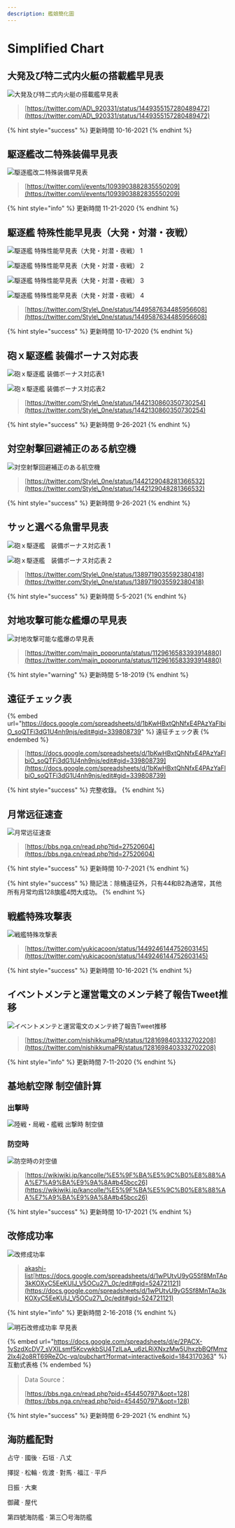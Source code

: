 ```yaml
---
description: 艦娘簡化圖
---
```


# Simplified Chart

## 大発及び特二式内火艇の搭載艦早見表

![大発及び特二式内火艇の搭載艦早見表](<../.gitbook/assets/image (4) (1).png>)

> [https://twitter.com/AD\_920331/status/1449355157280489472](https://twitter.com/AD\_920331/status/1449355157280489472)

{% hint style="success" %}
更新時間 10-16-2021
{% endhint %}

## 駆逐艦改二特殊装備早見表

![駆逐艦改二特殊装備早見表](<../.gitbook/assets/image (14) (1).png>)

> [https://twitter.com/i/events/1093903882835550209](https://twitter.com/i/events/1093903882835550209)

{% hint style="info" %}
更新時間 11-21-2020
{% endhint %}

## 駆逐艦 特殊性能早見表（大発・対潜・夜戦）

![駆逐艦 特殊性能早見表（大発・対潜・夜戦） 1](<../.gitbook/assets/image (10).png>)

![駆逐艦 特殊性能早見表（大発・対潜・夜戦） 2](<../.gitbook/assets/image (11).png>)

![駆逐艦 特殊性能早見表（大発・対潜・夜戦） 3](<../.gitbook/assets/image (22).png>)

![駆逐艦 特殊性能早見表（大発・対潜・夜戦） 4](<../.gitbook/assets/image (7).png>)

> [https://twitter.com/Style\_0ne/status/1449587634485956608](https://twitter.com/Style\_0ne/status/1449587634485956608)

{% hint style="success" %}
更新時間 10-17-2020
{% endhint %}

## 砲ｘ駆逐艦 装備ボーナス対応表

![砲ｘ駆逐艦 装備ボーナス対応表1](<../.gitbook/assets/image (7) (1) (1).png>)

![砲ｘ駆逐艦 装備ボーナス対応表2](<../.gitbook/assets/image (13).png>)

> [https://twitter.com/Style\_0ne/status/1442130860350730254](https://twitter.com/Style\_0ne/status/1442130860350730254)

{% hint style="success" %}
更新時間 9-26-2021
{% endhint %}

## 対空射撃回避補正のある航空機

![対空射撃回避補正のある航空機](<../.gitbook/assets/image (17).png>)

> [https://twitter.com/Style\_0ne/status/1442129048281366532](https://twitter.com/Style\_0ne/status/1442129048281366532)

{% hint style="success" %}
更新時間 9-26-2021
{% endhint %}

## サッと選べる魚雷早見表

![砲ｘ駆逐艦　装備ボーナス対応表 1](<../.gitbook/assets/image (15).png>)

![砲ｘ駆逐艦　装備ボーナス対応表 2](<../.gitbook/assets/image (16) (1).png>)

> [https://twitter.com/Style\_0ne/status/1389719035592380418](https://twitter.com/Style\_0ne/status/1389719035592380418)

{% hint style="success" %}
更新時間 5-5-2021
{% endhint %}

## 対地攻撃可能な艦爆の早見表

![対地攻撃可能な艦爆の早見表](<../.gitbook/assets/image (18).png>)

> [https://twitter.com/majin_poporunta/status/1129616583393914880](https://twitter.com/majin_poporunta/status/1129616583393914880)

{% hint style="warning" %}
更新時間 5-18-2019
{% endhint %}

## 遠征チェック表

{% embed url="https://docs.google.com/spreadsheets/d/1bKwHBxtQhNfxE4PAzYaFlbiO_soQTFi3dG1U4nh9njs/edit#gid=339808739" %}
遠征チェック表
{% endembed %}

> [https://docs.google.com/spreadsheets/d/1bKwHBxtQhNfxE4PAzYaFlbiO_soQTFi3dG1U4nh9njs/edit#gid=339808739](https://docs.google.com/spreadsheets/d/1bKwHBxtQhNfxE4PAzYaFlbiO_soQTFi3dG1U4nh9njs/edit#gid=339808739)

{% hint style="success" %}
完整收錄。
{% endhint %}

## 月常远征速查

![月常远征速查](<../.gitbook/assets/image (19).png>)

> [https://bbs.nga.cn/read.php?tid=27520604](https://bbs.nga.cn/read.php?tid=27520604)

{% hint style="success" %}
更新時間 10-7-2021
{% endhint %}

{% hint style="success" %}
簡記法：除桶遠征外，只有44和B2為通常，其他所有月常均爲128旗艦4閃大成功。
{% endhint %}

## 戦艦特殊攻撃表

![戦艦特殊攻撃表](<../.gitbook/assets/image (22) (1).png>)

> [https://twitter.com/yukicacoon/status/1449246144752603145](https://twitter.com/yukicacoon/status/1449246144752603145)

{% hint style="success" %}
更新時間 10-16-2021
{% endhint %}

## イベントメンテと運営電文のメンテ終了報告Tweet推移

![イベントメンテと運営電文のメンテ終了報告Tweet推移](<../.gitbook/assets/image (16).png>)

> [https://twitter.com/nishikkumaPR/status/1281698403332702208](https://twitter.com/nishikkumaPR/status/1281698403332702208)

{% hint style="info" %}
更新時間 7-11-2020
{% endhint %}

## 基地航空隊 制空値計算

### 出撃時 <a href="h3_content_1_33" id="h3_content_1_33"></a>

![陸戦・局戦・艦戦 出撃時 制空値](<../.gitbook/assets/image (4).png>)

### 防空時 <a href="h3_content_1_34" id="h3_content_1_34"></a>

![防空時の対空値](<../.gitbook/assets/image (23).png>)

> [https://wikiwiki.jp/kancolle/%E5%9F%BA%E5%9C%B0%E8%88%AA%E7%A9%BA%E9%9A%8A#b45bcc26](https://wikiwiki.jp/kancolle/%E5%9F%BA%E5%9C%B0%E8%88%AA%E7%A9%BA%E9%9A%8A#b45bcc26)

{% hint style="success" %}
更新時間 10-17-2021 
{% endhint %}

## 改修成功率

![改修成功率](<../.gitbook/assets/image (7) (1).png>)

> [akashi-list](https://akashi-list.me)[https://docs.google.com/spreadsheets/d/1wPUtvU9yG5Sf8MnTAp3kKOXyC5EeKUIJ_V5OCu27\_0c/edit#gid=524721121](https://docs.google.com/spreadsheets/d/1wPUtvU9yG5Sf8MnTAp3kKOXyC5EeKUIJ_V5OCu27\_0c/edit#gid=524721121)

{% hint style="info" %}
更新時間 2-16-2018 
{% endhint %}

![明石改修成功率 早見表](<../.gitbook/assets/image (21).png>)

{% embed url="https://docs.google.com/spreadsheets/d/e/2PACX-1vSzdXcDV7_sVXILsmf5KcvwkbSU4TzlLaA_u6zLRiXNxzMw5UhxzbBQfMmz2Ix4j2o8RT69ReZOc-vq/pubchart?format=interactive&oid=1843170363" %}
互動式表格
{% endembed %}

> Data Source：
>
> [https://bbs.nga.cn/read.php?pid=454450797\&opt=128](https://bbs.nga.cn/read.php?pid=454450797\&opt=128)

{% hint style="success" %}
更新時間 6-29-2021
{% endhint %}

## 海防艦配對

占守 · 國後 · 石垣 · 八丈

擇捉 · 松輪 · 佐渡 · 對馬 · 福江 · 平戶

日振 · 大東

御藏 · 屋代

第四號海防艦 · 第三〇号海防艦
